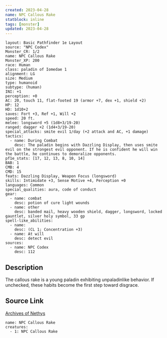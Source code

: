 ```yaml
---
created: 2023-04-28
name: NPC Callous Rake
statblock: inline
tags: [monster]
updated: 2023-04-28
---
```

```statblock
layout: Basic Pathfinder 1e Layout
source: "NPC Codex"
Monster_CR: 1/2
name: NPC Callous Rake
Monster_XP: 200
race: Human
class: paladin of Iomedae 1
alignment: LG
size: Medium
type: humanoid
subtype: (human)
INI: +1
perception: +0
AC: 20, touch 11, flat-footed 19 (armor +7, dex +1, shield +2)
HP: 12
HD: 1d10+2
saves: Fort +3, Ref +1, Will +2
speed: 20 ft.
melee: longsword +5 (1d8+3/19-20)
ranged: dagger +2 (1d4+3/19-20)
special_attacks: smite evil 1/day (+2 attack and AC, +1 damage)
tactics:
  - name: During Combat
    desc: The paladin begins with Dazzling Display, then uses smite evil on the strongest evil opponent. If he is confident he will win the battle, he continues to demoralize opponents.
pf1e_stats: [17, 12, 13, 8, 10, 14]
BAB: 1
CMB: 4
CMD: 15
feats: Dazzling Display, Weapon Focus (longsword)
skills: Intimidate +3, Sense Motive +4, Perception +0
languages: Common
special_qualities: aura, code of conduct
gear:
  - name: combat
    desc: potion of cure light wounds
  - name: other
    desc: banded mail, heavy wooden shield, dagger, longsword, locked gauntlet, silver holy symbol, 33 gp
spell-like_abilities:
  - name:
    desc: (CL 1; Concentration +3)
  - name: At will
    desc: detect evil
sources:
  - name: NPC Codex
    desc: 112
```
## Description
The callous rake is a young paladin exhibiting unpaladinlike behavior. If unchecked, these habits become the first step toward disgrace.
## Source Link
[Archives of Nethys](https://aonprd.com/NPCDisplay.aspx?ItemName=Callous%20Rake)
```encounter-table
name: NPC Callous Rake
creatures:
  - 1: NPC Callous Rake
```
